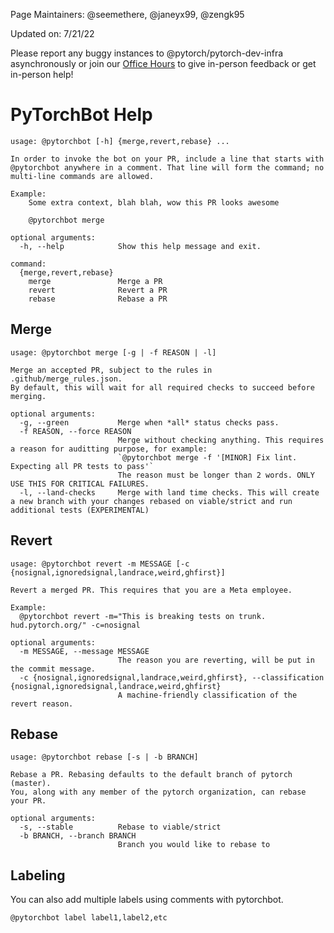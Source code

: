 Page Maintainers: @seemethere, @janeyx99, @zengk95

Updated on: 7/21/22

Please report any buggy instances to @pytorch/pytorch-dev-infra asynchronously or join our [Office Hours](https://github.com/pytorch/pytorch/wiki/Dev-Infra-Office-Hours) to give in-person feedback or get in-person help!

# PyTorchBot Help
```
usage: @pytorchbot [-h] {merge,revert,rebase} ...

In order to invoke the bot on your PR, include a line that starts with
@pytorchbot anywhere in a comment. That line will form the command; no
multi-line commands are allowed.

Example:
    Some extra context, blah blah, wow this PR looks awesome

    @pytorchbot merge

optional arguments:
  -h, --help            Show this help message and exit.

command:
  {merge,revert,rebase}
    merge               Merge a PR
    revert              Revert a PR
    rebase              Rebase a PR
```
## Merge
```
usage: @pytorchbot merge [-g | -f REASON | -l]

Merge an accepted PR, subject to the rules in .github/merge_rules.json.
By default, this will wait for all required checks to succeed before merging.

optional arguments:
  -g, --green           Merge when *all* status checks pass.
  -f REASON, --force REASON
                        Merge without checking anything. This requires a reason for auditting purpose, for example:
                        `@pytorchbot merge -f '[MINOR] Fix lint. Expecting all PR tests to pass'`
                        The reason must be longer than 2 words. ONLY USE THIS FOR CRITICAL FAILURES.
  -l, --land-checks     Merge with land time checks. This will create a new branch with your changes rebased on viable/strict and run additional tests (EXPERIMENTAL)
```
## Revert
```
usage: @pytorchbot revert -m MESSAGE [-c {nosignal,ignoredsignal,landrace,weird,ghfirst}]

Revert a merged PR. This requires that you are a Meta employee.

Example:
  @pytorchbot revert -m="This is breaking tests on trunk. hud.pytorch.org/" -c=nosignal

optional arguments:
  -m MESSAGE, --message MESSAGE
                        The reason you are reverting, will be put in the commit message.
  -c {nosignal,ignoredsignal,landrace,weird,ghfirst}, --classification {nosignal,ignoredsignal,landrace,weird,ghfirst}
                        A machine-friendly classification of the revert reason.
```
## Rebase
```
usage: @pytorchbot rebase [-s | -b BRANCH]

Rebase a PR. Rebasing defaults to the default branch of pytorch (master).
You, along with any member of the pytorch organization, can rebase your PR.

optional arguments:
  -s, --stable          Rebase to viable/strict
  -b BRANCH, --branch BRANCH
                        Branch you would like to rebase to
```
## Labeling
You can also add multiple labels using comments with pytorchbot.

```
@pytorchbot label label1,label2,etc
```